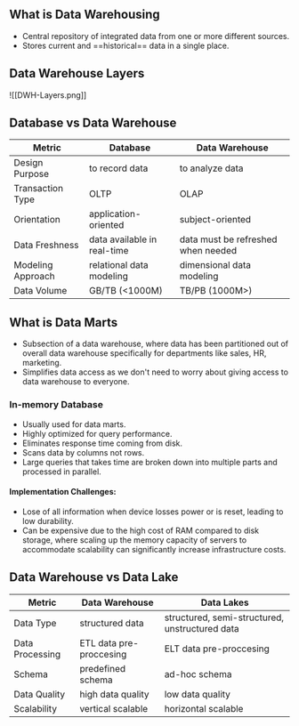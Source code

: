## What is Data Warehousing
- Central repository of integrated data from one or more different sources.
- Stores current and ==historical== data in a single place.

## Data Warehouse Layers
![[DWH-Layers.png]]
## Database vs Data Warehouse

| Metric            | Database                    | Data Warehouse                     |
| ----------------- | --------------------------- | ---------------------------------- |
| Design Purpose    | to record data              | to analyze data                    |
| Transaction Type  | OLTP                        | OLAP                               |
| Orientation       | application-oriented        | subject-oriented                   |
| Data Freshness    | data available in real-time | data must be refreshed when needed |
| Modeling Approach | relational data modeling    | dimensional data modeling          |
| Data Volume       | GB/TB (<1000M)              | TB/PB (1000M>)                     |

## What is Data Marts
- Subsection of a data warehouse, where data has been partitioned out of overall data warehouse specifically for departments like sales, HR, marketing.
- Simplifies data access as we don't need to worry about giving access to data warehouse to everyone.

 ### In-memory Database
 - Usually used for data marts.
 - Highly optimized for query performance.
 - Eliminates response time coming from disk.
 - Scans data by columns not rows.
 - Large queries that takes time are broken down into multiple parts and processed in parallel.
#### Implementation Challenges:
 - Lose of all information when device losses power or is reset, leading to low durability.
 - Can be expensive due to the high cost of RAM compared to disk storage, where scaling up the memory capacity of servers to accommodate scalability can significantly increase infrastructure costs.
## Data Warehouse vs Data Lake
| Metric          | Data Warehouse          | Data Lakes                                     |
| --------------- | ----------------------- | ---------------------------------------------- |
| Data Type       | structured data         | structured, semi-structured, unstructured data |
| Data Processing | ETL data pre-proccesing | ELT data pre-proccesing                        |
| Schema          | predefined schema       | ad-hoc schema                                  |
| Data Quality    | high data quality       | low data quality                               |
| Scalability     | vertical scalable       | horizontal scalable                            |
